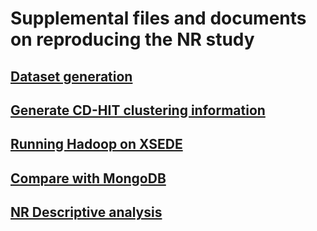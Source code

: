 # Supplemental files and documents on reproducing the NR study

## [Dataset generation](Data_Generation.md)

## [Generate CD-HIT clustering information](cd-hit.md)

## [Running Hadoop on XSEDE](Hadoop.md)

## [Compare with MongoDB](MongoDB.md)

## [NR Descriptive analysis](nr_descriptive.md)
